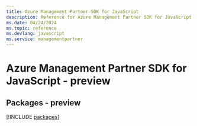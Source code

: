 ```yaml
---
title: Azure Management Partner SDK for JavaScript
description: Reference for Azure Management Partner SDK for JavaScript
ms.date: 04/24/2024
ms.topic: reference
ms.devlang: javascript
ms.service: managementpartner
---
```

# Azure Management Partner SDK for JavaScript - preview
## Packages - preview
[!INCLUDE [packages](management-partner-index.md)]